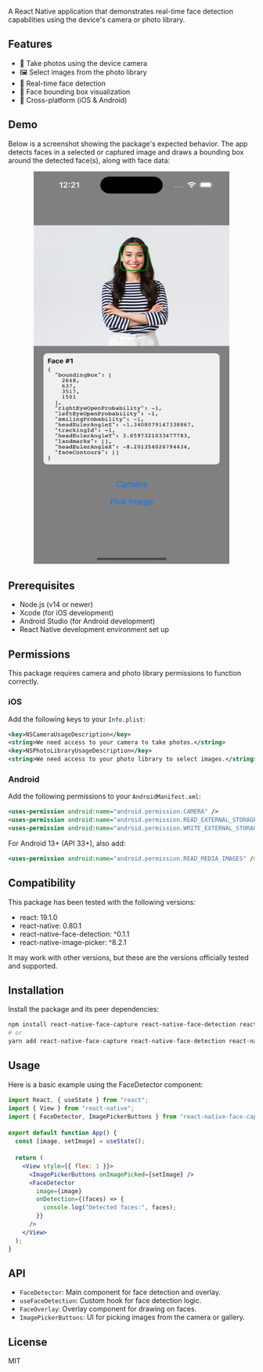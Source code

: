 A React Native application that demonstrates real-time face detection capabilities using the device's camera or photo library.

## Features

- 📸 Take photos using the device camera
- 🖼️ Select images from the photo library
- 👤 Real-time face detection
- 📐 Face bounding box visualization
- 📱 Cross-platform (iOS & Android)

## Demo

Below is a screenshot showing the package's expected behavior. The app detects faces in a selected or captured image and draws a bounding box around the detected face(s), along with face data:

<div align="center">
  <img src="./screenshot.png" alt="Face Detection Demo" width="400" height="800"/>
</div>

## Prerequisites

- Node.js (v14 or newer)
- Xcode (for iOS development)
- Android Studio (for Android development)
- React Native development environment set up

## Permissions

This package requires camera and photo library permissions to function correctly.

### iOS

Add the following keys to your `Info.plist`:

```xml
<key>NSCameraUsageDescription</key>
<string>We need access to your camera to take photos.</string>
<key>NSPhotoLibraryUsageDescription</key>
<string>We need access to your photo library to select images.</string>
```

### Android

Add the following permissions to your `AndroidManifest.xml`:

```xml
<uses-permission android:name="android.permission.CAMERA" />
<uses-permission android:name="android.permission.READ_EXTERNAL_STORAGE" />
<uses-permission android:name="android.permission.WRITE_EXTERNAL_STORAGE" />
```

For Android 13+ (API 33+), also add:

```xml
<uses-permission android:name="android.permission.READ_MEDIA_IMAGES" />
```

## Compatibility

This package has been tested with the following versions:

- react: 19.1.0
- react-native: 0.80.1
- react-native-face-detection: ^0.1.1
- react-native-image-picker: ^8.2.1

It may work with other versions, but these are the versions officially tested and supported.

## Installation

Install the package and its peer dependencies:

```sh
npm install react-native-face-capture react-native-face-detection react-native-image-picker
# or
yarn add react-native-face-capture react-native-face-detection react-native-image-picker
```

## Usage

Here is a basic example using the FaceDetector component:

```jsx
import React, { useState } from "react";
import { View } from "react-native";
import { FaceDetector, ImagePickerButtons } from "react-native-face-capture";

export default function App() {
  const [image, setImage] = useState();

  return (
    <View style={{ flex: 1 }}>
      <ImagePickerButtons onImagePicked={setImage} />
      <FaceDetector
        image={image}
        onDetection={(faces) => {
          console.log("Detected faces:", faces);
        }}
      />
    </View>
  );
}
```

## API

- `FaceDetector`: Main component for face detection and overlay.
- `useFaceDetection`: Custom hook for face detection logic.
- `FaceOverlay`: Overlay component for drawing on faces.
- `ImagePickerButtons`: UI for picking images from the camera or gallery.

## License

MIT
